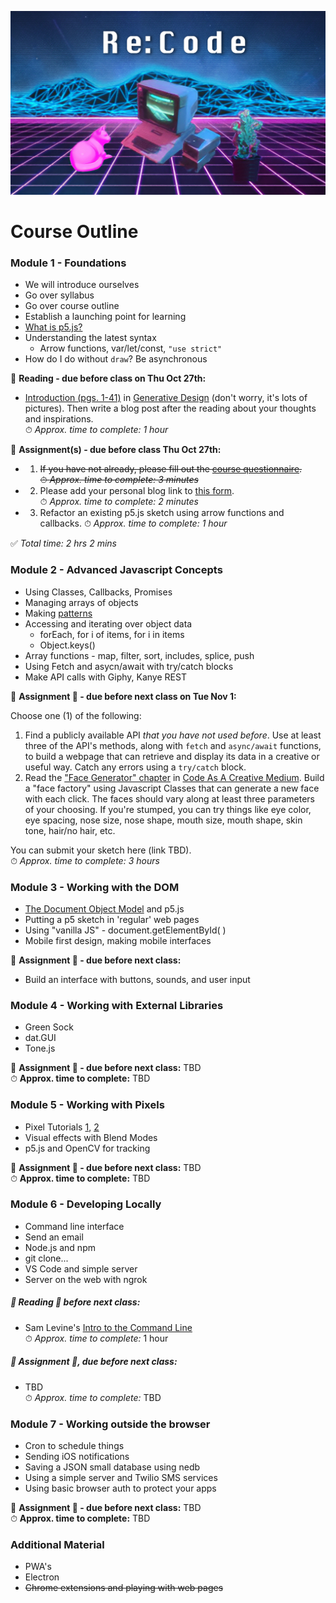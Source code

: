 ![An Apple II computer with external disk drives is set among a glowing-pink cat, who is lying down on the left, and a multi-colored succulent in a black pot on the right. There is a neon pink grid of perspective squares comprising the floor beneath and low-poly digitized mountain ranges in the background with neon blue trim lines. The words Re:Code are centered at the top in a large white font that is in a stylized digital form.](images/synthwave-wallpaper-neural-medium.jpg)

# <h>Course Outline</h>

### Module 1 - Foundations  
- We will introduce ourselves  
- Go over syllabus
- Go over course outline
- Establish a launching point for learning
- [What is p5.js?](https://creative-coding.decontextualize.com/first-steps/)
- Understanding the latest syntax 
    - Arrow functions, var/let/const, `"use strict"`
- How do I do without `draw`? Be asynchronous

📕 **Reading - due before class on Thu Oct 27th:**  
- [Introduction (pgs. 1-41)](./readings/Generative_Design-Introduction.pdf) in [Generative Design](./syllabus.md#textbooks) (don't worry, it's lots of pictures).  Then write a blog post after the reading about your thoughts and inspirations.  
⏱ *Approx. time to complete: 1 hour* 

📌 **Assignment(s) - due before class Thu Oct 27th:**    
- 1. ~~If you have not already, please fill out the [course questionnaire](https://forms.gle/SjubdbgUcNgnVY8g9).  
⏱ *Approx. time to complete: 3 minutes*~~

- 2. Please add your personal blog link to [this form](https://forms.gle/kw5Hh3EJVJwnMAf6A).  
⏱ *Approx. time to complete: 2 minutes*

- 3. Refactor an existing p5.js sketch using arrow functions and callbacks.
⏱ *Approx. time to complete: 1 hour* 

✅ *Total time: 2 hrs 2 mins* 

### Module 2 - Advanced Javascript Concepts
- Using Classes, Callbacks, Promises 
- Managing arrays of objects
- Making [patterns](https://openprocessing.org/user/184331?view=sketches&o=48)
- Accessing and iterating over object data
    - forEach, for i of items, for i in items
    - Object.keys()
- Array functions - map, filter, sort, includes, splice, push
- Using Fetch and asycn/await with try/catch blocks
- Make API calls with Giphy, Kanye REST

📌 **Assignment 📌 - due before next class on Tue Nov 1:**  

Choose one (1) of the following:
1. Find a publicly available API *that you have not used before*. Use at least three of the API's methods, along with `fetch` and `async/await` functions, to build a webpage that can retrieve and display its data in a creative or useful way.  Catch any errors using a `try/catch` block.
2. Read the ["Face Generator" chapter](./readings/Code_As_Creative_Medium-Face_Generator.pdf) in [Code As A Creative Medium](./syllabus#textbooks).  Build a "face factory" using Javascript Classes that can generate a new face with each click. The faces should vary along at least three parameters of your choosing. If you're stumped, you can try things like eye color, eye spacing, nose size, nose shape, mouth size, mouth shape, skin tone, hair/no hair, etc. 

You can submit your sketch here (link TBD).  
⏱ *Approx. time to complete: 3 hours* 


### Module 3 - Working with the DOM
- [The Document Object Model](https://www.w3schools.com/js/js_htmldom.asp) and p5.js
- Putting a p5 sketch in 'regular' web pages  
- Using "vanilla JS" - document.getElementById( )
- Mobile first design, making mobile interfaces


📌 **Assignment 📌 - due before next class:**  
- Build an interface with buttons, sounds, and user input
  

### Module 4 - Working with External Libraries
- Green Sock
- dat.GUI
- Tone.js  

📌 **Assignment 📌 - due before next class:** 
TBD  
⏱ **Approx. time to complete:** 
TBD

### Module 5 - Working with Pixels  
- Pixel Tutorials [1](https://idmnyu.github.io/p5.js-image/), [2](https://app.spline.design/file/95754110-073c-4370-9bb3-4ed58f22d312)
- Visual effects with Blend Modes  
- p5.js and OpenCV for tracking


📌 **Assignment 📌 - due before next class:** 
TBD  
⏱ **Approx. time to complete:** 
TBD  

### Module 6 - Developing Locally
- Command line interface  
- Send an email  
- Node.js and npm
- git clone...
- VS Code and simple server
- Server on the web with ngrok  

##### 📕 Reading 📕 before next class: 
- Sam Levine's [Intro to the Command Line](https://scrapism.lav.io/intro-to-the-command-line/)  
⏱ *Approx. time to complete:* 1 hour  

##### 📌 Assignment 📌, due before next class:  
- TBD  
⏱ *Approx. time to complete:*  TBD


### Module 7 - Working outside the browser
- Cron to schedule things
- Sending iOS notifications
- Saving a JSON small database using nedb
- Using a simple server and Twilio SMS services
- Using basic browser auth to protect your apps  

📌 **Assignment 📌 - due before next class:** 
TBD  
⏱ **Approx. time to complete:** 
TBD  


### Additional Material
- PWA's  
- Electron
- ~~Chrome extensions and playing with web pages~~  
